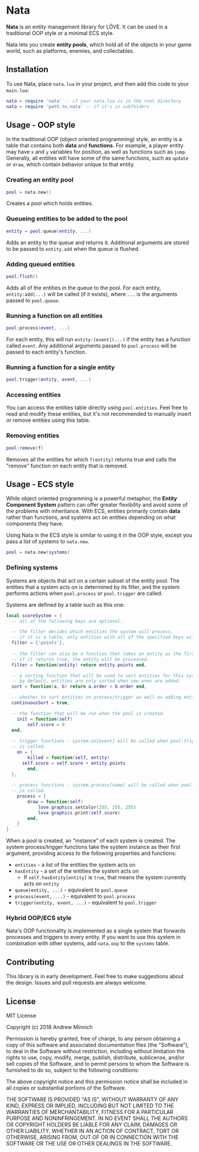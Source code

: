 # Nata
**Nata** is an entity management library for LÖVE. It can be used in a traditional OOP style or a minimal ECS style.

Nata lets you create **entity pools**, which hold all of the objects in your game world, such as platforms, enemies, and collectables.

## Installation
To use Nata, place `nata.lua` in your project, and then add this code to your `main.lua`:
```lua
nata = require 'nata' -- if your nata.lua is in the root directory
nata = require 'path.to.nata' -- if it's in subfolders
```

## Usage - OOP style
In the traditional OOP (object oriented programming) style, an entity is a table that contains both **data** and **functions**. For example, a player entity may have `x` and `y` variables for position, as well as functions such as `jump`. Generally, all entities will have some of the same functions, such as `update` or `draw`, which contain behavior unique to that entity.

### Creating an entity pool
```lua
pool = nata.new()
```
Creates a pool which holds entities.

### Queueing entities to be added to the pool
```lua
entity = pool:queue(entity, ...)
```
Adds an entity to the queue and returns it. Additional arguments are stored to be passed to `entity.add` when the queue is flushed.

### Adding queued entities
```lua
pool:flush()
```
Adds all of the entities in the queue to the pool. For each entity, `entity:add(...)` will be called (if it exists), where `...` is the arguments passed to `pool.queue`.

### Running a function on all entities
```lua
pool:process(event, ...)
```
For each entity, this will run `entity:[event](...)` if the entity has a function called `event`. Any additional arguments passed to `pool.process` will be passed to each entity's function.

### Running a function for a single entity
```lua
pool:trigger(entity, event, ...)
```

### Accessing entities
You can access the entities table directly using `pool.entities`. Feel free to read and modify these entities, but it's not recommended to manually insert or remove entities using this table.

### Removing entities
```lua
pool:remove(f)
```
Removes all the entities for which `f(entity)` returns true and calls the "remove" function on each entity that is removed.

## Usage - ECS style
While object oriented programming is a powerful metaphor, the **Entity Component System** pattern can offer greater flexibility and avoid some of the problems with inheritance. With ECS, entities primarily contain **data** rather than functions, and systems act on entities depending on what components they have.

Using Nata in the ECS style is similar to using it in the OOP style, except you pass a list of systems to `nata.new`.
```lua
pool = nata.new(systems)
```

### Defining systems
Systems are objects that act on a certain subset of the entity pool. The entities that a system acts on is determined by its filter, and the system performs actions when `pool.process` or `pool.trigger` are called.

Systems are defined by a table such as this one:
```lua
local scoreSystem = {
  -- all of the following keys are optional.

  -- the filter decides which entities the system will process.
  -- if it is a table, only entities with all of the specified keys will be processed.
  filter = {'points'},
  
  -- the filter can also be a function that takes an entity as the first argument.
  -- if it returns true, the entity will be processed.
  filter = function(entity) return entity.points end,

  -- a sorting function that will be used to sort entities for this system only.
  -- by default, entities are only sorted when new ones are added.
  sort = function(a, b) return a.order < b.order end,

  -- whether to sort entities on process/trigger as well as adding entities
  continuousSort = true,

  -- the function that will be run when the pool is created.
	init = function(self)
		self.score = 0
  end,
  
  -- trigger functions - system.on[event] will be called when pool:trigger(event)
  -- is called.
	on = {
		killed = function(self, entity)
      self.score = self.score + entity.points
		end,
  },
  
  -- process functions - system.process[name] will be called when pool:process(name)
  -- is called.
	process = {
		draw = function(self)
			love.graphics.setColor(255, 255, 255)
			love.graphics.print(self.score)
		end,
	}
}
```

When a pool is created, an "instance" of each system is created. The system process/trigger functions take the system instance as their first argument, providing access to the following properties and functions:
- `entities` - a list of the entities the system acts on
- `hasEntity` - a set of the entities the system acts on
  - If `self.hasEntity[entity]` is `true`, that means the system currently acts on `entity`
- `queue(entity, ...)` - equivalent to `pool.queue`
- `process(event, ...)` - equivalent to `pool.process`
- `trigger(entity, event, ...)` - equivalent to `pool.trigger`

### Hybrid OOP/ECS style
Nata's OOP functionality is implemented as a single system that forwards processes and triggers to every entity. If you want to use this system in combination with other systems, add `nata.oop` to the `systems` table.

## Contributing
This library is in early development. Feel free to make suggestions about the design. Issues and pull requests are always welcome.

## License
MIT License

Copyright (c) 2018 Andrew Minnich

Permission is hereby granted, free of charge, to any person obtaining a copy
of this software and associated documentation files (the "Software"), to deal
in the Software without restriction, including without limitation the rights
to use, copy, modify, merge, publish, distribute, sublicense, and/or sell
copies of the Software, and to permit persons to whom the Software is
furnished to do so, subject to the following conditions:

The above copyright notice and this permission notice shall be included in all
copies or substantial portions of the Software.

THE SOFTWARE IS PROVIDED "AS IS", WITHOUT WARRANTY OF ANY KIND, EXPRESS OR
IMPLIED, INCLUDING BUT NOT LIMITED TO THE WARRANTIES OF MERCHANTABILITY,
FITNESS FOR A PARTICULAR PURPOSE AND NONINFRINGEMENT. IN NO EVENT SHALL THE
AUTHORS OR COPYRIGHT HOLDERS BE LIABLE FOR ANY CLAIM, DAMAGES OR OTHER
LIABILITY, WHETHER IN AN ACTION OF CONTRACT, TORT OR OTHERWISE, ARISING FROM,
OUT OF OR IN CONNECTION WITH THE SOFTWARE OR THE USE OR OTHER DEALINGS IN THE
SOFTWARE.

